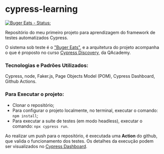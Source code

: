 # cypress-learning
[![Buger Eats - Status:](https://github.com/anacarolinacerqueira/cypress-learning/actions/workflows/main.yml/badge.svg)](https://github.com/anacarolinacerqueira/cypress-learning/actions/workflows/main.yml)

Repositório do meu primeiro projeto para aprendizagem do framework de testes automatizados Cypress.

O sistema sob teste é o ["Buger Eats"](https://buger-eats.vercel.app/), e a arquitetura do projeto acompanha o que é proposto no curso [Cypress Discovery](https://app.qacademy.io/area/produto/item/148694), da QAcademy.

### Tecnologias e Padrões Utilizados:
Cypress, node, Faker.js, Page Objects Model (POM), Cypress Dashboard, Github Actions.

### Para Executar o projeto:

- Clonar o repositório;
- Para configurar o projeto localmente, no terminal, executar o comando: `npm install`;
- Para executar a suíte de testes (em modo headless), executar o comando: `npx cypress run`.

Ao realizar um push para o repositório, é executada uma **Action** do github, que valida o funcionamento dos testes. Os detalhes da execução podem ser visualizados no [Cypress Dashboard](https://cloud.cypress.io/invitation/65923293-24c5-4db1-85c4-b2f5e472a380).
